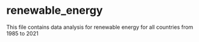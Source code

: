 # renewable_energy
This file contains data analysis for renewable energy for all countries from 1985 to 2021
